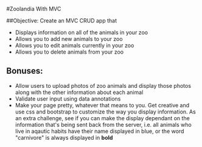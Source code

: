 #Zoolandia With MVC

##Objective:
Create an MVC CRUD app that
 - Displays information on all of the animals in your zoo
 - Allows you to add new animals to your zoo
 - Allows you to edit animals currently in your zoo
 - Allows you to delete animals from your zoo

## Bonuses:
- Allow users to upload photos of zoo animals and display those photos along with the other information about each animal
- Validate user input using data annotations
- Make your page pretty, whatever that means to you. Get creative and use css and bootstrap to customize the way you display information. As an extra challenge, see if you can make the display dependant on the information that's being sent back from the server, i.e. all animals who live in aqautic habits have their name displayed in blue, or the word "carnivore" is always displayed in **bold**